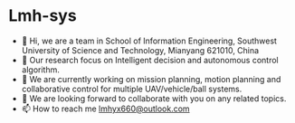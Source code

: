 # Lmh-sys
- 👋 Hi, we are a team in School of Information Engineering, Southwest University of Science and Technology, Mianyang 621010, China
- 👀 Our research focus on Intelligent decision and autonomous control algorithm.
- 🌱 We are currently working on mission planning, motion planning and collaborative control for multiple UAV/vehicle/ball systems.
- 💞️ We are looking forward to collaborate with you on any related topics.
- 📫 How to reach me lmhyx660@outlook.com
